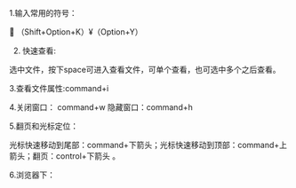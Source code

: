 1.输入常用的符号：

 （Shift+Option+K）¥（Option+Y）

2. 快速查看:

选中文件，按下space可进入查看文件，可单个查看，也可选中多个之后查看。 


3.查看文件属性:command+i




4.关闭窗口： command+w 隐藏窗口：command+h


5.翻页和光标定位：

光标快速移动到尾部：command+下箭头；光标快速移动到顶部：command+上箭头；翻页：control+下箭头 。


6.浏览器下： 


